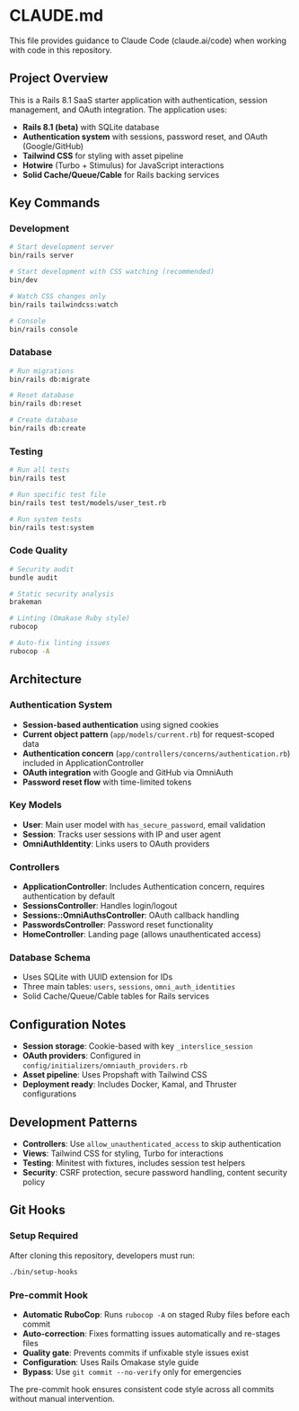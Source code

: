 # CLAUDE.md

This file provides guidance to Claude Code (claude.ai/code) when working with code in this repository.

## Project Overview

This is a Rails 8.1 SaaS starter application with authentication, session management, and OAuth integration. The application uses:

- **Rails 8.1 (beta)** with SQLite database
- **Authentication system** with sessions, password reset, and OAuth (Google/GitHub)
- **Tailwind CSS** for styling with asset pipeline
- **Hotwire** (Turbo + Stimulus) for JavaScript interactions
- **Solid Cache/Queue/Cable** for Rails backing services

## Key Commands

### Development
```bash
# Start development server
bin/rails server

# Start development with CSS watching (recommended)
bin/dev

# Watch CSS changes only
bin/rails tailwindcss:watch

# Console
bin/rails console
```

### Database
```bash
# Run migrations
bin/rails db:migrate

# Reset database
bin/rails db:reset

# Create database
bin/rails db:create
```

### Testing
```bash
# Run all tests
bin/rails test

# Run specific test file
bin/rails test test/models/user_test.rb

# Run system tests
bin/rails test:system
```

### Code Quality
```bash
# Security audit
bundle audit

# Static security analysis
brakeman

# Linting (Omakase Ruby style)
rubocop

# Auto-fix linting issues
rubocop -A
```

## Architecture

### Authentication System
- **Session-based authentication** using signed cookies
- **Current object pattern** (`app/models/current.rb`) for request-scoped data
- **Authentication concern** (`app/controllers/concerns/authentication.rb`) included in ApplicationController
- **OAuth integration** with Google and GitHub via OmniAuth
- **Password reset flow** with time-limited tokens

### Key Models
- **User**: Main user model with `has_secure_password`, email validation
- **Session**: Tracks user sessions with IP and user agent
- **OmniAuthIdentity**: Links users to OAuth providers

### Controllers
- **ApplicationController**: Includes Authentication concern, requires authentication by default
- **SessionsController**: Handles login/logout
- **Sessions::OmniAuthsController**: OAuth callback handling
- **PasswordsController**: Password reset functionality
- **HomeController**: Landing page (allows unauthenticated access)

### Database Schema
- Uses SQLite with UUID extension for IDs
- Three main tables: `users`, `sessions`, `omni_auth_identities`
- Solid Cache/Queue/Cable tables for Rails services

## Configuration Notes

- **Session storage**: Cookie-based with key `_interslice_session`
- **OAuth providers**: Configured in `config/initializers/omniauth_providers.rb`
- **Asset pipeline**: Uses Propshaft with Tailwind CSS
- **Deployment ready**: Includes Docker, Kamal, and Thruster configurations

## Development Patterns

- **Controllers**: Use `allow_unauthenticated_access` to skip authentication
- **Views**: Tailwind CSS for styling, Turbo for interactions
- **Testing**: Minitest with fixtures, includes session test helpers
- **Security**: CSRF protection, secure password handling, content security policy

## Git Hooks

### Setup Required
After cloning this repository, developers must run:
```bash
./bin/setup-hooks
```

### Pre-commit Hook
- **Automatic RuboCop**: Runs `rubocop -A` on staged Ruby files before each commit
- **Auto-correction**: Fixes formatting issues automatically and re-stages files
- **Quality gate**: Prevents commits if unfixable style issues exist
- **Configuration**: Uses Rails Omakase style guide
- **Bypass**: Use `git commit --no-verify` only for emergencies

The pre-commit hook ensures consistent code style across all commits without manual intervention.